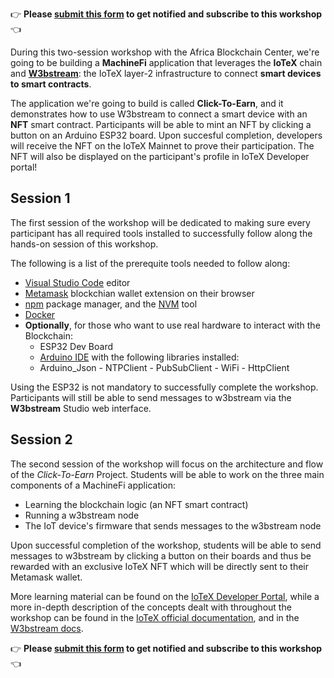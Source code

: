 👉 **Please [submit this form](https://forms.gle/ajmWjFHdQa1NppiA7) to get notified and subscribe to this workshop** 👈

During this two-session workshop with the Africa Blockchain Center, we're going to be building a **MachineFi** application that leverages the **IoTeX** chain and **[W3bstream](https://w3bstream.com/)**: the IoTeX layer-2 infrastructure to connect **smart devices to smart contracts**.


The application we're going to build is called **Click-To-Earn**, and it demonstrates how to use W3bstream to connect a smart device with an **NFT** smart contract. Participants will be able to mint an NFT by clicking a button on an Arduino ESP32 board. Upon succesful completion, developers will receive the NFT on the IoTeX Mainnet to prove their participation. The NFT will also be displayed on the participant's profile in IoTeX Developer portal!


## Session 1

The first session of the workshop will be dedicated to making sure every participant has all required tools installed to successfully follow along the hands-on session of this workshop. 

The following is a list of the prerequite tools needed to follow along: 

- [Visual Studio Code](https://code.visualstudio.com) editor
- [Metamask](https://metamask.io/download/) blockchian wallet extension on their browser
- [npm](https://docs.npmjs.com/downloading-and-installing-node-js-and-npm) package manager, and the [NVM](https://github.com/nvm-sh/nvm) tool
- [Docker](https://docs.docker.com/get-docker/) 
- **Optionally**, for those who want to use real hardware to interact with the Blockchain:
  - ESP32 Dev Board
  - [Arduino IDE](https://docs.arduino.cc/software/ide-v2/tutorials/getting-started/ide-v2-downloading-and-installing) with the following libraries installed: 
  - Arduino_Json - NTPClient - PubSubClient - WiFi - HttpClient

Using the ESP32 is not mandatory to successfully complete the workshop. Participants will still be able to send messages to w3bstream via the **W3bstream** Studio web interface.  


## Session 2 

The second session of the workshop will focus on the architecture and flow of the *Click-To-Earn* Project. Students will be able to work on the three main components of a MachineFi application: 

- Learning the blockchain logic (an NFT smart contract)
- Running a w3bstream node
- The IoT device's firmware that sends messages to the w3bstream node

Upon successful completion of the workshop, students will be able to send messages to w3bstream by clicking a button on their boards and thus be rewarded with an exclusive IoTeX NFT which will be directly sent to their Metamask wallet.

More learning material can be found on the [IoTeX Developer Portal](https://developers.iotex.io/), while a more in-depth description of the concepts dealt with throughout the workshop can be found in the [IoTeX official documentation](https://docs.iotex.io/), and in the [W3bstream docs](https://docs.w3bstream.com/introduction/readme). 

👉 **Please [submit this form](https://forms.gle/ajmWjFHdQa1NppiA7) to get notified and subscribe to this workshop** 👈



